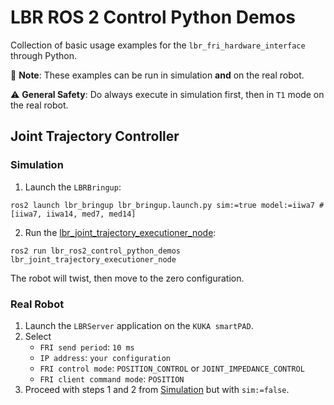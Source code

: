 # LBR ROS 2 Control Python Demos
Collection of basic usage examples for the `lbr_fri_hardware_interface` through Python.

🙌 **Note**: These examples can be run in simulation **and** on the real robot.

⚠️ **General Safety**: Do always execute in simulation first, then in `T1` mode on the real robot.

## Joint Trajectory Controller
### Simulation
1. Launch the `LBRBringup`:
```shell
ros2 launch lbr_bringup lbr_bringup.launch.py sim:=true model:=iiwa7 # [iiwa7, iiwa14, med7, med14]
```

2. Run the [lbr_joint_trajectory_executioner_node](lbr_ros2_control_python_demos/lbr_joint_trajectory_executioner_node.py):
```shell
ros2 run lbr_ros2_control_python_demos lbr_joint_trajectory_executioner_node
```
The robot will twist, then move to the zero configuration.

### Real Robot
1. Launch the `LBRServer` application on the `KUKA smartPAD`.
2. Select
    - `FRI send period`: `10 ms`
    - `IP address`: `your configuration`
    - `FRI control mode`: `POSITION_CONTROL` or `JOINT_IMPEDANCE_CONTROL`
    - `FRI client command mode`: `POSITION`
3. Proceed with steps 1 and 2 from [Simulation](#simulation) but with `sim:=false`.
